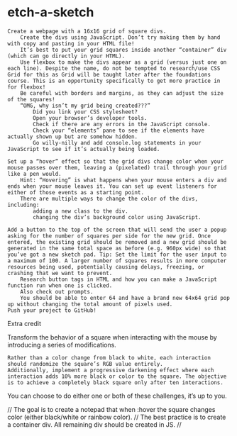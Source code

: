 # etch-a-sketch

    Create a webpage with a 16x16 grid of square divs.
        Create the divs using JavaScript. Don’t try making them by hand with copy and pasting in your HTML file!
        It’s best to put your grid squares inside another “container” div (which can go directly in your HTML).
        Use flexbox to make the divs appear as a grid (versus just one on each line). Despite the name, do not be tempted to research/use CSS Grid for this as Grid will be taught later after the foundations course. This is an opportunity specifically to get more practice in for flexbox!
        Be careful with borders and margins, as they can adjust the size of the squares!
        “OMG, why isn’t my grid being created???”
            Did you link your CSS stylesheet?
            Open your browser’s developer tools.
            Check if there are any errors in the JavaScript console.
            Check your “elements” pane to see if the elements have actually shown up but are somehow hidden.
            Go willy-nilly and add console.log statements in your JavaScript to see if it’s actually being loaded.

    Set up a “hover” effect so that the grid divs change color when your mouse passes over them, leaving a (pixelated) trail through your grid like a pen would.
        Hint: “Hovering” is what happens when your mouse enters a div and ends when your mouse leaves it. You can set up event listeners for either of those events as a starting point.
        There are multiple ways to change the color of the divs, including:
            adding a new class to the div.
            changing the div’s background color using JavaScript.

    Add a button to the top of the screen that will send the user a popup asking for the number of squares per side for the new grid. Once entered, the existing grid should be removed and a new grid should be generated in the same total space as before (e.g. 960px wide) so that you’ve got a new sketch pad. Tip: Set the limit for the user input to a maximum of 100. A larger number of squares results in more computer resources being used, potentially causing delays, freezing, or crashing that we want to prevent.
        Research button tags in HTML and how you can make a JavaScript function run when one is clicked.
        Also check out prompts.
        You should be able to enter 64 and have a brand new 64x64 grid pop up without changing the total amount of pixels used.
    Push your project to GitHub!

Extra credit

Transform the behavior of a square when interacting with the mouse by introducing a series of modifications.

    Rather than a color change from black to white, each interaction should randomize the square’s RGB value entirely.
    Additionally, implement a progressive darkening effect where each interaction adds 10% more black or color to the square. The objective is to achieve a completely black square only after ten interactions.

You can choose to do either one or both of these challenges, it’s up to you.

// The goal is to create a notepad that when :hover the square changes color (either black/white or rainbow color).
// The best practice is to create a container div. All remaining div should be created in JS.
// 